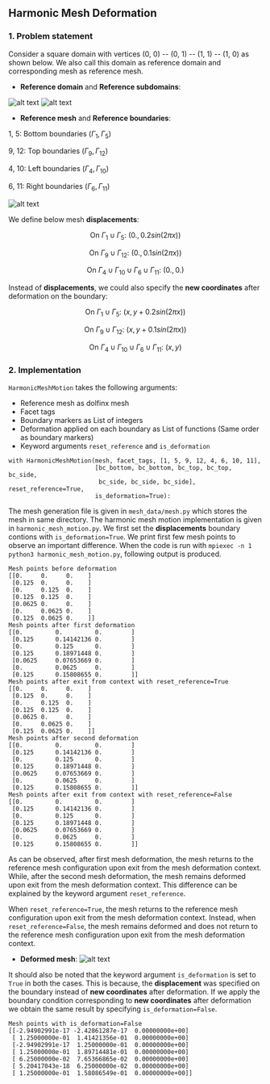 ## Harmonic Mesh Deformation ##

### 1. Problem statement

Consider a square domain with vertices (0, 0) -- (0, 1) -- (1, 1) -- (1, 0) as shown below. We also call this domain as reference domain and corresponding mesh as reference mesh.

* **Reference domain** and **Reference subdomains**:

![alt text](https://github.com/niravshah241/MDFEniCSx/blob/main/demo/1_harmonic_mesh_motion/mesh_data/domain.png)
![alt text](https://github.com/niravshah241/MDFEniCSx/blob/main/demo/1_harmonic_mesh_motion/mesh_data/subdomains.png)

* **Reference mesh** and **Reference boundaries**: 

1, 5: Bottom boundaries ($\Gamma_1, \Gamma_5$)

9, 12: Top boundaries ($\Gamma_9, \Gamma_{12}$)

4, 10: Left boundaries ($\Gamma_4, \Gamma_{10}$)

6, 11: Right boundaries ($\Gamma_6, \Gamma_{11}$)

![alt text](https://github.com/niravshah241/MDFEniCSx/blob/main/demo/1_harmonic_mesh_motion/mesh_data/boundaries.png)

We define below mesh **displacements**:

$$\text{On } \Gamma_1 \cup \Gamma_5: \ (0., 0.2 sin(2 \pi x))$$

$$\text{On } \Gamma_9 \cup \Gamma_{12}: \ (0., 0.1 sin(2 \pi x))$$

$$\text{On } \Gamma_4 \cup \Gamma_{10} \cup \Gamma_6 \cup \Gamma_{11}: \ (0., 0.)$$

Instead of **displacements**, we could also specify the **new coordinates** after deformation on the boundary:

$$\text{On } \Gamma_1 \cup \Gamma_5: \ (x, y + 0.2 sin(2 \pi x))$$

$$\text{On } \Gamma_9 \cup \Gamma_{12}: \ (x, y + 0.1 sin(2 \pi x))$$

$$\text{On } \Gamma_4 \cup \Gamma_{10} \cup \Gamma_6 \cup \Gamma_{11}: \ (x, y)$$

### 2. Implementation

```HarmonicMeshMotion``` takes the following arguments:
 * Reference mesh as dolfinx mesh
 * Facet tags
 * Boundary markers as List of integers
 * Deformation applied on each boundary as List of functions (Same order as boundary markers)
 * Keyword arguments ```reset_reference``` and ```is_deformation```

```
with HarmonicMeshMotion(mesh, facet_tags, [1, 5, 9, 12, 4, 6, 10, 11],
                        [bc_bottom, bc_bottom, bc_top, bc_top, bc_side,
                         bc_side, bc_side, bc_side], reset_reference=True,
                        is_deformation=True):
```

The mesh generation file is given in ```mesh_data/mesh.py``` which stores the mesh in same directory. The harmonic mesh motion implementation is given in ```harmonic_mesh_motion.py```. We first set the **displacements** boundary contions with ```is_deformation=True```. We print first few mesh points to observe an important difference. When the code is run with ```mpiexec -n 1 python3 harmonic_mesh_motion.py```, following output is produced.

```
Mesh points before deformation
[[0.     0.     0.    ]
 [0.125  0.     0.    ]
 [0.     0.125  0.    ]
 [0.125  0.125  0.    ]
 [0.0625 0.     0.    ]
 [0.     0.0625 0.    ]
 [0.125  0.0625 0.    ]]
Mesh points after first deformation
[[0.         0.         0.        ]
 [0.125      0.14142136 0.        ]
 [0.         0.125      0.        ]
 [0.125      0.18971448 0.        ]
 [0.0625     0.07653669 0.        ]
 [0.         0.0625     0.        ]
 [0.125      0.15808655 0.        ]]
Mesh points after exit from context with reset_reference=True
[[0.     0.     0.    ]
 [0.125  0.     0.    ]
 [0.     0.125  0.    ]
 [0.125  0.125  0.    ]
 [0.0625 0.     0.    ]
 [0.     0.0625 0.    ]
 [0.125  0.0625 0.    ]]
Mesh points after second deformation
[[0.         0.         0.        ]
 [0.125      0.14142136 0.        ]
 [0.         0.125      0.        ]
 [0.125      0.18971448 0.        ]
 [0.0625     0.07653669 0.        ]
 [0.         0.0625     0.        ]
 [0.125      0.15808655 0.        ]]
Mesh points after exit from context with reset_reference=False
[[0.         0.         0.        ]
 [0.125      0.14142136 0.        ]
 [0.         0.125      0.        ]
 [0.125      0.18971448 0.        ]
 [0.0625     0.07653669 0.        ]
 [0.         0.0625     0.        ]
 [0.125      0.15808655 0.        ]]

```

As can be observed, after first mesh deformation, the mesh returns to the reference mesh configuration upon exit from the mesh deformation context. While, after the second mesh deformation, the mesh remains deformed upon exit from the mesh deformation context. This difference can be explained by the keyword argument ```reset_reference```.

When ```reset_reference=True```, the mesh returns to the reference mesh configuration upon exit from the mesh deformation context. Instead, when ```reset_reference=False```, the mesh remains deformed and does not return to the reference mesh configuration upon exit from the mesh deformation context.

* **Deformed mesh**: 
![alt text](https://github.com/niravshah241/MDFEniCSx/blob/main/demo/1_harmonic_mesh_motion/deformed_mesh.png)

It should also be noted that the keyword argument ```is_deformation``` is set to ```True``` in both the cases. This is because, the **displacement** was specified on the boundary instead of **new coordinates** after deformation. If we apply the boundary condition corresponding to **new coordinates** after deformation we obtain the same result by specifying ```is_deformation=False```.

```
Mesh points with is_deformation=False
[[-2.94902991e-17 -2.42861287e-17  0.00000000e+00]
 [ 1.25000000e-01  1.41421356e-01  0.00000000e+00]
 [-2.94902991e-17  1.25000000e-01  0.00000000e+00]
 [ 1.25000000e-01  1.89714481e-01  0.00000000e+00]
 [ 6.25000000e-02  7.65366865e-02  0.00000000e+00]
 [ 5.20417043e-18  6.25000000e-02  0.00000000e+00]
 [ 1.25000000e-01  1.58086549e-01  0.00000000e+00]]
```
